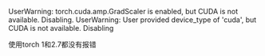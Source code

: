 UserWarning: torch.cuda.amp.GradScaler is enabled, but CUDA is not available.  Disabling.
UserWarning: User provided device_type of 'cuda', but CUDA is not available. Disabling

使用torch 1和2.7都没有报错